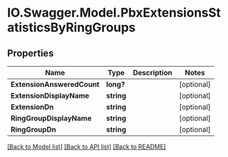 # IO.Swagger.Model.PbxExtensionsStatisticsByRingGroups
## Properties

Name | Type | Description | Notes
------------ | ------------- | ------------- | -------------
**ExtensionAnsweredCount** | **long?** |  | [optional] 
**ExtensionDisplayName** | **string** |  | [optional] 
**ExtensionDn** | **string** |  | [optional] 
**RingGroupDisplayName** | **string** |  | [optional] 
**RingGroupDn** | **string** |  | [optional] 

[[Back to Model list]](../README.md#documentation-for-models) [[Back to API list]](../README.md#documentation-for-api-endpoints) [[Back to README]](../README.md)

